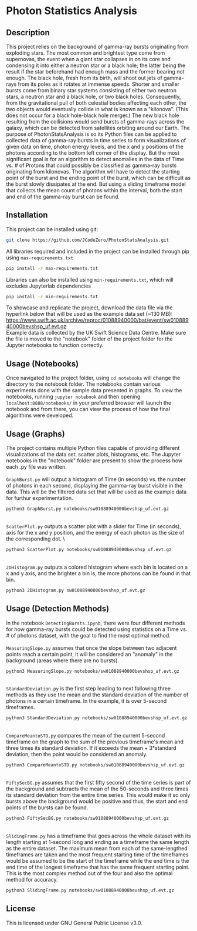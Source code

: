 # Photon Statistics Analysis

## Description
This project relies on the background of gamma-ray bursts originating from exploding stars. The most common and brightest type come from supernovas, the event when a giant star collapses in on its core and condensing it into either a neutron star or a black hole; the latter being the result if the star beforehand had enough mass and the former bearing not enough. The black hole, fresh from its birth, will shoot out jets of gamma-rays from its poles as it rotates at immense speeds. Shorter and smaller bursts come from binary star systems consisting of either two neutron stars, a neutron star and a black hole, or two black holes. Consequently, from the gravitational pull of both celestial bodies affecting each other, the two objects would eventually collide in what is known as a "kilonova". (This does not occur for a black hole-black hole merger.) The new black hole resulting from the collisions would send bursts of gamma-rays across the galaxy, which can be detected from satellites orbiting around our Earth. The purpose of PhotonStatsAnalysis is so its Python files can be applied to collected data of gamma-ray bursts in time series to form visualizations of given data on time, photon energy levels, and the x and y positions of the photons according to the bottom left corner of the display. But the most significant goal is for an algorithm to detect anomalies in the data of Time vs. # of Protons that could possibly be classified as gamma-ray bursts originating from kilonovas. The algorithm will have to detect the starting point of the burst and the ending point of the burst, which can be difficult as the burst slowly dissipates at the end. But using a sliding timeframe model that collects the mean count of photons within the interval, both the start and end of the gamma-ray burst can be found.

## Installation
This project can be installed using git:
```bash
git clone https://github.com/JCodeZero/PhotonStatsAnalysis.git
```
All libraries required and included in the project can be installed through pip using `max-requirements.txt`
```bash
pip install -r max-requirements.txt
```
Libraries can also be installed using `min-requirements.txt`, which will excludes Jupyterlab dependencies
```bash
pip install -r min-requirements.txt
```
To showcase and replicate the project, download the data file via the hyperlink below that will be used as the example data set (~130 MB): \
https://www.swift.ac.uk/archive/reproc/01088940000/bat/event/sw01088940000bevshsp_uf.evt.gz \
Example data is collected by the UK Swift Science Data Centre. Make sure the file is moved to the "notebook" folder of the project folder for the Jupyter notebooks to function correctly.

## Usage (Notebooks)
Once navigated to the project folder, using `cd notebooks` will change the directory to the notebook folder. The notebooks contain various experiments done with the sample data presented in graphs. To view the notebooks, running `jupyter notebook` and then opening `localhost:8888/notebooks/` in your preferred browser will launch the notebook and from there, you can view the process of how the final algorithms were developed.

## Usage (Graphs)
The project contains multiple Python files capable of providing different visualizations of the data set: scatter plots, histograms, etc. The Jupyter notebooks in the "notebook" folder are present to show the process how each .py file was written. \
\
`GraphBurst.py` will output a histogram of Time (in seconds) vs. the number of photons in each second, displaying the gamma-ray burst visible in the data. This will be the filtered data set that will be used as the example data for furthur experimentation.
```bash
python3 GraphBurst.py notebooks/sw01088940000bevshsp_uf.evt.gz
```
\
`ScatterPlot.py` outputs a scatter plot with a slider for Time (in seconds), axis for the x and y position, and the energy of each photon as the size of the corresponding dot. \
```bash
python3 ScatterPlot.py notebooks/sw01088940000bevshsp_uf.evt.gz
```
\
`2DHistogram.py` outputs a colored histogram where each bin is located on a x and y axis, and the brighter a bin is, the more photons can be found in that bin.
```bash
python3 2DHistogram.py sw01088940000bevshsp_uf.evt.gz
```
## Usage (Detection Methods)
In the notebook `DetectingBursts.ipynb`, there were four different methods for how gamma-ray bursts could be detected using statistics on a Time vs. # of photons dataset, with the goal to find the most optimal method. \
\
`MeasuringSlope.py` assumes that once the slope between two adjacent points reach a certain point, it will be considered an "anomaly" in the background (areas where there are no bursts).
```bash
python3 MeasuringSlope.py notebooks/sw01088940000bevshsp_uf.evt.gz
```
\
`StandardDeviation.py` is the first step leading to next following three methods as they use the mean and the standard deviation of the number of photons in a certain timeframe. In the example, it is over 5-second timeframes.
```bash
python3 StandardDeviation.py notebooks/sw01088940000bevshsp_uf.evt.gz
```
\
`CompareMeantoSTD.py` compares the mean of the current 5-second timeframe on the graph to the sum of the previous timeframe's mean and three times its standard deviation. If it exceeds the mean + 3*standard deviation, then the point would be considered an anomaly.
```bash
python3 CompareMeantoSTD.py notebooks/sw01088940000bevshsp_uf.evt.gz
```
\
`FiftySecBG.py` assumes that the first fifty second of the time series is part of the background and subtracts the mean of the 50-seconds and three times its standard deviation from the entire time series. This would make it so only bursts above the background would be positive and thus, the start and end points of the bursts can be found.
```bash
python3 FiftySecBG.py notebooks/sw01088940000bevshsp_uf.evt.gz
```
\
`SlidingFrame.py` has a timeframe that goes across the whole dataset with its length starting at 1-second long and ending as a timeframe the same length as the entire dataset. The maximum mean from each of the same-lengthed timeframes are taken and the most frequent starting time of the timeframes would be assumed to be the start of the timeframe while the end time is the end time of the longest timeframe that has the same frequent starting point. This is the most complex method out of the four and also the optimal method for accuracy.
```bash
python3 SlidingFrame.py notebooks/sw01088940000bevshsp_uf.evt.gz
```
## License
This is licensed under GNU General Public License v3.0.
